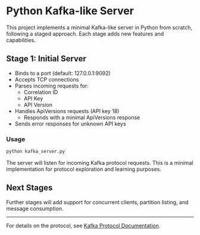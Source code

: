 # Python Kafka-like Server

This project implements a minimal Kafka-like server in Python from scratch, following a staged approach. Each stage adds new features and capabilities.

## Stage 1: Initial Server
- Binds to a port (default: 127.0.0.1:9092)
- Accepts TCP connections
- Parses incoming requests for:
  - Correlation ID
  - API Key
  - API Version
- Handles ApiVersions requests (API key 18)
  - Responds with a minimal ApiVersions response
- Sends error responses for unknown API keys

### Usage

```bash
python kafka_server.py
```

The server will listen for incoming Kafka protocol requests. This is a minimal implementation for protocol exploration and learning purposes.

## Next Stages
Further stages will add support for concurrent clients, partition listing, and message consumption.

---

For details on the protocol, see [Kafka Protocol Documentation](https://kafka.apache.org/protocol.html).
